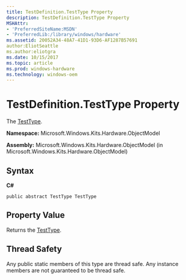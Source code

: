 ```yaml
---
title: TestDefinition.TestType Property
description: TestDefinition.TestType Property
MSHAttr:
- 'PreferredSiteName:MSDN'
- 'PreferredLib:/library/windows/hardware'
ms.assetid: 20052A34-48A7-41D1-93D6-AF1287B57691
author:EliotSeattle
ms.author:eliotgra
ms.date: 10/15/2017
ms.topic: article
ms.prod: windows-hardware
ms.technology: windows-oem
---
```


# TestDefinition.TestType Property


The [TestType](testtype-enumeration.md).

**Namespace:** Microsoft.Windows.Kits.Hardware.ObjectModel

**Assembly:** Microsoft.Windows.Kits.Hardware.ObjectModel (in Microsoft.Windows.Kits.Hardware.ObjectModel)

## <span id="Syntax"></span><span id="syntax"></span><span id="SYNTAX"></span>Syntax


**C#**

`public abstract TestType TestType`

## <span id="Property_Value"></span><span id="property_value"></span><span id="PROPERTY_VALUE"></span>Property Value


Returns the [TestType](testtype-enumeration.md).

## <span id="Thread_Safety"></span><span id="thread_safety"></span><span id="THREAD_SAFETY"></span>Thread Safety


Any public static members of this type are thread safe. Any instance members are not guaranteed to be thread safe.

 

 







